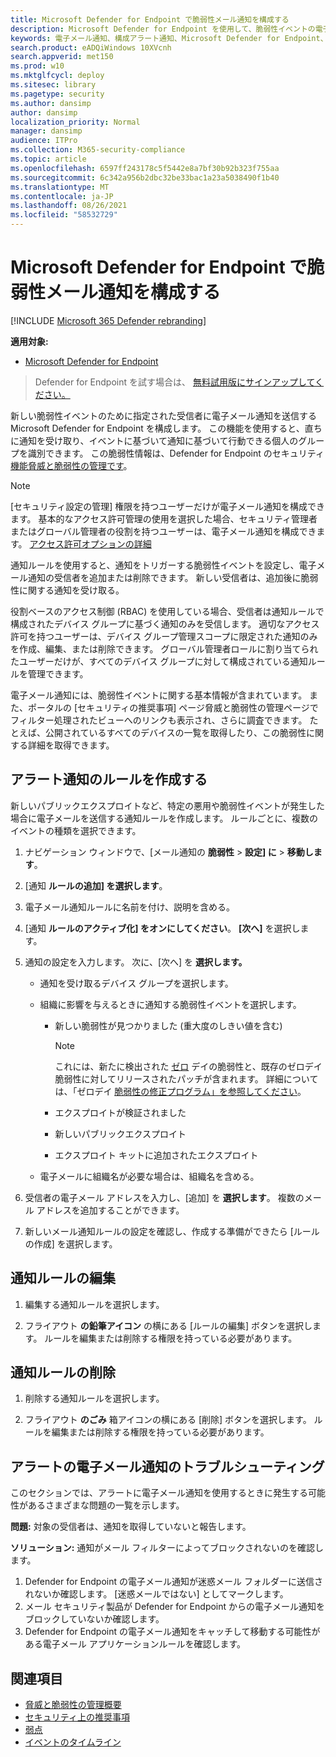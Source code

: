 ```yaml
---
title: Microsoft Defender for Endpoint で脆弱性メール通知を構成する
description: Microsoft Defender for Endpoint を使用して、脆弱性イベントの電子メール通知設定を構成します。
keywords: 電子メール通知、構成アラート通知、Microsoft Defender for Endpoint、Microsoft Defender for Endpoint 通知、Microsoft Defender for Endpoint アラート、Windows 10 enterprise、Windows 10 Education
search.product: eADQiWindows 10XVcnh
search.appverid: met150
ms.prod: w10
ms.mktglfcycl: deploy
ms.sitesec: library
ms.pagetype: security
ms.author: dansimp
author: dansimp
localization_priority: Normal
manager: dansimp
audience: ITPro
ms.collection: M365-security-compliance
ms.topic: article
ms.openlocfilehash: 6597ff243178c5f5442e8a7bf30b92b323f755aa
ms.sourcegitcommit: 6c342a956b2dbc32be33bac1a23a5038490f1b40
ms.translationtype: MT
ms.contentlocale: ja-JP
ms.lasthandoff: 08/26/2021
ms.locfileid: "58532729"
---
```

# <a name="configure-vulnerability-email-notifications-in-microsoft-defender-for-endpoint"></a>Microsoft Defender for Endpoint で脆弱性メール通知を構成する

[!INCLUDE [Microsoft 365 Defender rebranding](../../includes/microsoft-defender.md)]

**適用対象:**
- [Microsoft Defender for Endpoint](https://go.microsoft.com/fwlink/?linkid=2154037)

> Defender for Endpoint を試す場合は、 [無料試用版にサインアップしてください。](https://signup.microsoft.com/create-account/signup?products=7f379fee-c4f9-4278-b0a1-e4c8c2fcdf7e&ru=https://aka.ms/MDEp2OpenTrial?ocid=docs-wdatp-emailconfig-abovefoldlink)

新しい脆弱性イベントのために指定された受信者に電子メール通知を送信する Microsoft Defender for Endpoint を構成します。 この機能を使用すると、直ちに通知を受け取り、イベントに基づいて通知に基づいて行動できる個人のグループを識別できます。 この脆弱性情報は、Defender for Endpoint のセキュリティ[機能脅威と脆弱性の管理です](next-gen-threat-and-vuln-mgt.md)。

> [!NOTE]
> [セキュリティ設定の管理] 権限を持つユーザーだけが電子メール通知を構成できます。 基本的なアクセス許可管理の使用を選択した場合、セキュリティ管理者またはグローバル管理者の役割を持つユーザーは、電子メール通知を構成できます。 [アクセス許可オプションの詳細](user-roles.md)

通知ルールを使用すると、通知をトリガーする脆弱性イベントを設定し、電子メール通知の受信者を追加または削除できます。 新しい受信者は、追加後に脆弱性に関する通知を受け取る。

役割ベースのアクセス制御 (RBAC) を使用している場合、受信者は通知ルールで構成されたデバイス グループに基づく通知のみを受信します。
適切なアクセス許可を持つユーザーは、デバイス グループ管理スコープに限定された通知のみを作成、編集、または削除できます。 グローバル管理者ロールに割り当てられたユーザーだけが、すべてのデバイス グループに対して構成されている通知ルールを管理できます。

電子メール通知には、脆弱性イベントに関する基本情報が含まれています。 また、ポータルの [セキュリティの推奨事項] ページ脅威と脆弱性の管理ページ[](tvm-security-recommendation.md)でフィルター処理された[](tvm-weaknesses.md)ビューへのリンクも表示され、さらに調査できます。 たとえば、公開されているすべてのデバイスの一覧を取得したり、この脆弱性に関する詳細を取得できます。

## <a name="create-rules-for-alert-notifications"></a>アラート通知のルールを作成する

新しいパブリックエクスプロイトなど、特定の悪用や脆弱性イベントが発生した場合に電子メールを送信する通知ルールを作成します。 ルールごとに、複数のイベントの種類を選択できます。

1. ナビゲーション ウィンドウで、[メール通知の **脆弱性** \> **設定] に** \> **移動します**。

2. [通知 **ルールの追加] を選択します**。

3. 電子メール通知ルールに名前を付け、説明を含める。

4. [通知 **ルールのアクティブ化] をオンにしてください**。 **[次へ]** を選択します。

5. 通知の設定を入力します。 次に、[次へ] を **選択します。**

    - 通知を受け取るデバイス グループを選択します。
    - 組織に影響を与えるときに通知する脆弱性イベントを選択します。
        - 新しい脆弱性が見つかりました (重大度のしきい値を含む)

            > [!NOTE]
            > これには、新たに検出された [ゼロ](tvm-zero-day-vulnerabilities.md) デイの脆弱性と、既存のゼロデイ脆弱性に対してリリースされたパッチが含まれます。 詳細については、「ゼロデイ [脆弱性の修正プログラム」を参照してください](tvm-zero-day-vulnerabilities.md#patching-zero-day-vulnerabilities)。

        - エクスプロイトが検証されました
        - 新しいパブリックエクスプロイト
        - エクスプロイト キットに追加されたエクスプロイト

    - 電子メールに組織名が必要な場合は、組織名を含める。

6. 受信者の電子メール アドレスを入力し、[追加] を **選択します**。 複数のメール アドレスを追加することができます。

7. 新しいメール通知ルールの設定を確認し、作成する準備ができたら [ルールの作成] を選択します。

## <a name="edit-a-notification-rule"></a>通知ルールの編集

1. 編集する通知ルールを選択します。

2. フライアウト **の鉛筆アイコン** の横にある [ルールの編集] ボタンを選択します。 ルールを編集または削除する権限を持っている必要があります。

## <a name="delete-notification-rule"></a>通知ルールの削除

1. 削除する通知ルールを選択します。

2. フライアウト **のごみ** 箱アイコンの横にある [削除] ボタンを選択します。 ルールを編集または削除する権限を持っている必要があります。

## <a name="troubleshoot-email-notifications-for-alerts"></a>アラートの電子メール通知のトラブルシューティング

このセクションでは、アラートに電子メール通知を使用するときに発生する可能性があるさまざまな問題の一覧を示します。

**問題:** 対象の受信者は、通知を取得していないと報告します。

**ソリューション:** 通知がメール フィルターによってブロックされないのを確認します。

1. Defender for Endpoint の電子メール通知が迷惑メール フォルダーに送信されないか確認します。 [迷惑メールではない] としてマークします。
2. メール セキュリティ製品が Defender for Endpoint からの電子メール通知をブロックしていないか確認します。
3. Defender for Endpoint の電子メール通知をキャッチして移動する可能性がある電子メール アプリケーションルールを確認します。

## <a name="related-topics"></a>関連項目

- [脅威と脆弱性の管理概要](next-gen-threat-and-vuln-mgt.md)
- [セキュリティ上の推奨事項](tvm-security-recommendation.md)
- [弱点](tvm-weaknesses.md)
- [イベントのタイムライン](threat-and-vuln-mgt-event-timeline.md)
